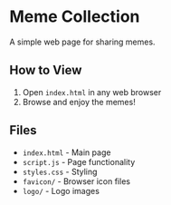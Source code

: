 # Meme Collection

A simple web page for sharing memes.

## How to View

1. Open `index.html` in any web browser
2. Browse and enjoy the memes!

## Files

- `index.html` - Main page
- `script.js` - Page functionality
- `styles.css` - Styling
- `favicon/` - Browser icon files
- `logo/` - Logo images
